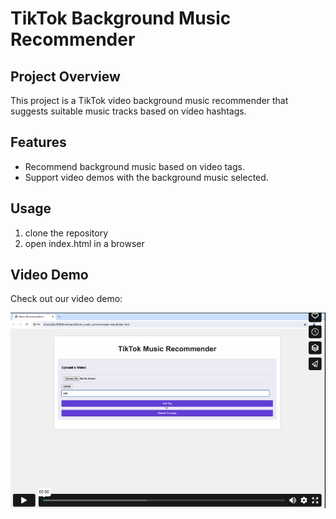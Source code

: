 # TikTok Background Music Recommender

## Project Overview
This project is a TikTok video background music recommender that suggests suitable music tracks based on video hashtags.

## Features
- Recommend background music based on video tags.
- Support video demos with the background music selected. 

## Usage
1. clone the repository
2. open index.html in a browser

## Video Demo

Check out our video demo:

[![preview](doc/preview.png)](https://vimeo.com/980232320?share=copy)
